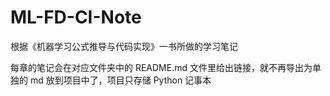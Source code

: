 # ML-FD-CI-Note

根据《机器学习公式推导与代码实现》一书所做的学习笔记

每章的笔记会在对应文件夹中的 README.md 文件里给出链接，就不再导出为单独的 md 放到项目中了，项目只存储 Python 记事本

